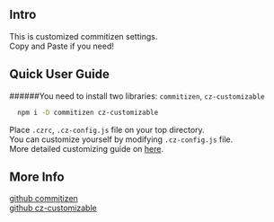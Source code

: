 ## Intro

This is customized commitizen settings.  
Copy and Paste if you need!

## Quick User Guide

######You need to install two libraries: `commitizen`, `cz-customizable`

```bash
  npm i -D commitizen cz-customizable
```

Place `.czrc`, `.cz-config.js` file on your top directory.  
You can customize yourself by modifying `.cz-config.js` file.  
More detailed customizing guide on [here](https://github.com/leoforfree/cz-customizable).

## More Info

[github commitizen](https://github.com/commitizen/cz-cli)  
[github cz-customizable](https://github.com/leoforfree/cz-customizable)
